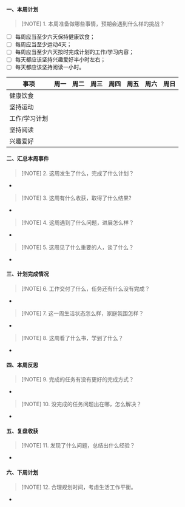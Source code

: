 #### 一、本周计划
> [!NOTE] 1. 本周准备做哪些事情，预期会遇到什么样的挑战？

- [ ] 每周应当至少六天保持健康饮食；
- [ ] 每周应当至少运动4天；
- [ ] 每周应当至少六天按时完成计划的工作/学习内容；
- [ ] 每天都应该坚持兴趣爱好半小时左右；
- [ ] 每天都应该坚持阅读一小时。

| 事项      | 周一  | 周二  | 周三  | 周四  | 周五  | 周六  | 周日  |
| ------- | --- | --- | --- | --- | --- | --- | --- |
| 健康饮食    |     |     |     |     |     |     |     |
| 坚持运动    |     |     |     |     |     |     |     |
| 工作/学习计划 |     |     |     |     |     |     |     |
| 坚持阅读    |     |     |     |     |     |     |     |
| 兴趣爱好    |     |     |     |     |     |     |     |

#### 二、汇总本周事件
> [!NOTE] 2. 这周发生了什么，完成了什么计划？
* 
> [!NOTE] 3. 这周有什么收获，取得了什么结果?
* 
> [!NOTE] 4. 这周遇到了什么问题，进展怎么样？
* 
> [!NOTE] 5. 这周见了什么重要的人，谈了什么？
* 

#### 三、计划完成情况
> [!NOTE] 6. 工作交付了什么，任务还有什么没有完成？
* 
> [!NOTE] 7. 这一周生活状态怎么样，家庭氛围怎样？
* 
> [!NOTE] 8. 这周看了什么书，学到了什么？
* 

#### 四、本周反思
> [!NOTE] 9. 完成的任务有没有更好的完成方式？
* 
> [!NOTE] 10. 没完成的任务问题出在哪，怎么解决？
* 

#### 五、复盘收获
> [!NOTE] 11. 发现了什么问题，总结出什么经验？
* 

#### 六、下周计划
> [!NOTE] 12. 合理规划时间，考虑生活工作平衡。
* 
